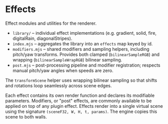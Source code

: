 # Effects

Effect modules and utilities for the renderer.

- `library/` – individual effect implementations (e.g. gradient, solid, fire, digitalRain, diagonalStripes).
- `index.mjs` – aggregates the library into an `effects` map keyed by id.
- `modifiers.mjs` – shared modifiers and sampling helpers, including pitch/yaw transforms.
  Provides both clamped (`bilinearSampleRGB`) and wrapping (`bilinearSampleWrapRGB`) bilinear sampling.
- `post.mjs` – post-processing pipeline and modifier registration; respects manual pitch/yaw angles when speeds are zero.

The `transformScene` helper uses wrapping bilinear sampling so that shifts and rotations 
loop seamlessly across scene edges.

Each effect contains its own render function and declares its modifiable parameters.
Modifiers, or "post" effects, are commonly available to be applied on top of any plugin effect.
Effects render into a single virtual scene using the signature
`(sceneF32, W, H, t, params)`. The engine copies this scene to both walls.
